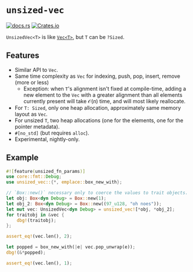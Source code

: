 # `unsized-vec`

[![docs.rs](https://img.shields.io/docsrs/unsized-vec)](https://docs.rs/unsized-vec/) [![Crates.io](https://img.shields.io/crates/v/unsized-vec)](https://crates.io/crates/unsized-vec)

`UnsizedVec<T>` is like [`Vec<T>`](https://doc.rust-lang.org/alloc/vec/struct.Vec.html), but `T` can be `?Sized`.

## Features

- Similar API to `Vec`.
- Same time complexity as `Vec` for indexing, push, pop, insert, remove (more or less)
  - Exception: when `T`'s alignment isn't fixed at compile-time,
    adding a new element to the `Vec` with a greater alignment than all elements currently present
    will take $\mathcal{O}(n)$ time, and will most likely reallocate.
- For `T: Sized`, only one heap allocation, approximately same memory layout as `Vec`.
- For unsized `T`, two heap allocations (one for the elements, one for the pointer metadata).
- `#[no_std]` (but requires `alloc`).
- Experimental, nightly-only.

## Example

```rust
#![feature(unsized_fn_params)]
use core::fmt::Debug;
use unsized_vec::{*, emplace::box_new_with};

// `Box::new()` necessary only to coerce the values to trait objects.
let obj: Box<dyn Debug> = Box::new(1);
let obj_2: Box<dyn Debug> = Box::new((97_u128, "oh noes"));
let mut vec: UnsizedVec<dyn Debug> = unsized_vec![*obj, *obj_2];
for traitobj in &vec {
    dbg!(traitobj);
};

assert_eq!(vec.len(), 2);

let popped = box_new_with(|e| vec.pop_unwrap(e));
dbg!(&*popped);

assert_eq!(vec.len(), 1);
```
